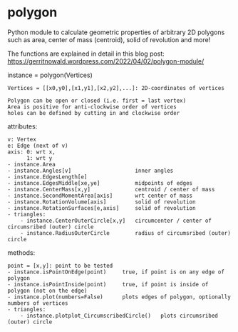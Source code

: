 # polygon
Python module to calculate geometric properties of arbitrary 2D polygons such as area, center of mass (centroid), solid of revolution and more!

The functions are explained in detail in this blog post:
https://gerritnowald.wordpress.com/2022/04/02/polygon-module/


instance = polygon(Vertices)

    Vertices = [[x0,y0],[x1,y1],[x2,y2],...]: 2D-coordinates of vertices
    
    Polygon can be open or closed (i.e. first = last vertex)
    Area is positive for anti-clockwise order of vertices
    holes can be defined by cutting in and clockwise order


attributes:

    v: Vertex
    e: Edge (next of v)
    axis: 0: wrt x, 
          1: wrt y   
    - instance.Area
    - instance.Angles[v]                    inner angles
    - instance.EdgesLength[e]
    - instance.EdgesMiddle[xe,ye]			midpoints of edges
    - instance.CenterMass[x,y]              centroid / center of mass
    - instance.SecondMomentArea[axis]       wrt center of mass
    - instance.RotationVolume[axis]         solid of revolution
    - instance.RotationSurfaces[e,axis]     solid of revolution
	- triangles:
		- instance.CenterOuterCircle[x,y]   circumcenter / center of circumsribed (outer) circle
		- instance.RadiusOuterCircle		radius of circumsribed (outer) circle
    

methods:

    point = [x,y]: point to be tested
    - instance.isPointOnEdge(point)     true, if point is on any edge of polygon
    - instance.isPointInside(point)     true, if point is inside of polygon (not on the edge)
    - instance.plot(numbers=False)      plots edges of polygon, optionally numbers of vertices
	- triangles:
		- instance.plotplot_CircumscribedCircle()	plots circumsribed (outer) circle
